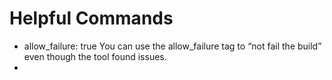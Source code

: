 # Helpful Commands
- allow_failure: true 
You can use the allow_failure tag to “not fail the build” even though the tool found issues.
- 
